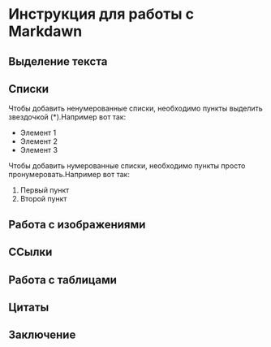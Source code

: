 # Инструкция для работы с Markdawn

## Выделение текста

## Списки

Чтобы добавить ненумерованные списки, необходимо пункты выделить звездочкой (*).Например вот так:
* Элемент 1
* Элемент 2
* Элемент 3

Чтобы добавить нумерованные списки, необходимо пункты просто пронумеровать.Например вот так:
1. Первый пункт
2. Второй пункт

## Работа с изображениями

## ССылки

## Работа с таблицами

## Цитаты

## Заключение